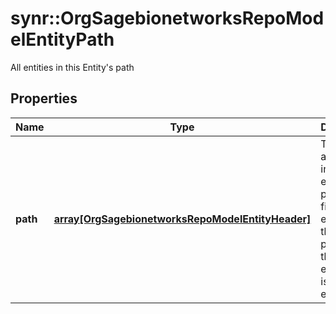 # synr::OrgSagebionetworksRepoModelEntityPath

All entities in this Entity's path

## Properties
Name | Type | Description | Notes
------------ | ------------- | ------------- | -------------
**path** | [**array[OrgSagebionetworksRepoModelEntityHeader]**](org.sagebionetworks.repo.model.EntityHeader.md) | The list of all entities in this entites path.  The first element is the root parent and the last element (n) is the entity. | [optional] 


